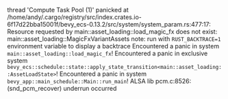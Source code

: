 thread 'Compute Task Pool (1)' panicked at /home/andy/.cargo/registry/src/index.crates.io-6f17d22bba15001f/bevy_ecs-0.13.2/src/system/system_param.rs:477:17:
Resource requested by main::asset_loading::load_magic_fx does not exist: main::asset_loading::MagicFxVariantAssets
note: run with `RUST_BACKTRACE=1` environment variable to display a backtrace
Encountered a panic in system `main::asset_loading::load_magic_fx`!
Encountered a panic in exclusive system `bevy_ecs::schedule::state::apply_state_transition<main::asset_loading::AssetLoadState>`!
Encountered a panic in system `bevy_app::main_schedule::Main::run_main`!
ALSA lib pcm.c:8526:(snd_pcm_recover) underrun occurred
